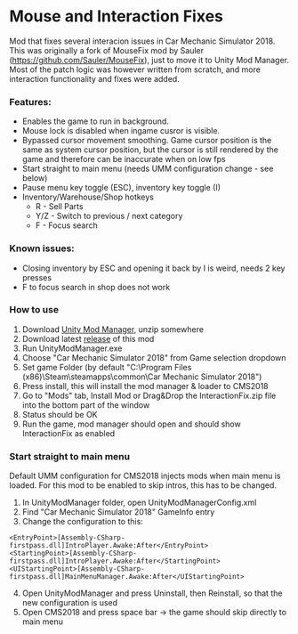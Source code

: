 # Mouse and Interaction Fixes
Mod that fixes several interacion issues in Car Mechanic Simulator 2018. 
This was originally a fork of MouseFix mod by Sauler (https://github.com/Sauler/MouseFix), just to move it to Unity Mod Manager.
Most of the patch logic was however written from scratch, and more interaction functionality and fixes were added.

### Features:
- Enables the game to run in background.
- Mouse lock is disabled when ingame cusror is visible.
- Bypassed cursor movement smoothing. Game cursor position is the same as system cursor position, but the cursor is still rendered by the game and therefore can be inaccurate when on low fps
- Start straight to main menu (needs UMM configuration change - see below)
- Pause menu key toggle (ESC), inventory key toggle (I)
- Inventory/Warehouse/Shop hotkeys
  - R - Sell Parts
  - Y/Z - Switch to previous / next category
  - F - Focus search


### Known issues:
- Closing inventory by ESC and opening it back by I is weird, needs 2 key presses
- F to focus search in shop does not work

### How to use
1. Download [Unity Mod Manager](https://www.nexusmods.com/site/mods/21), unzip somewhere
2. Download latest [release](https://github.com/SnakeBite94/InteractionFix/releases/latest) of this mod
3. Run UnityModManager.exe
4. Choose "Car Mechanic Simulator 2018" from Game selection dropdown
5. Set game Folder (by default "C:\Program Files (x86)\Steam\steamapps\common\Car Mechanic Simulator 2018")
6. Press install, this will install the mod manager & loader to CMS2018
7. Go to "Mods" tab, Install Mod or Drag&Drop the InteractionFix.zip file into the bottom part of the window
8. Status should be OK
9. Run the game, mod manager should open and should show InteractionFix as enabled

### Start straight to main menu 
 Default UMM configuration for CMS2018 injects mods when main menu is loaded. For this mod to be enabled to skip intros, this has to be changed.
1. In UnityModManager folder, open UnityModManagerConfig.xml
2. Find "Car Mechanic Simulator 2018" GameInfo entry
3. Change the configuration to this:
```
<EntryPoint>[Assembly-CSharp-firstpass.dll]IntroPlayer.Awake:After</EntryPoint>
<StartingPoint>[Assembly-CSharp-firstpass.dll]IntroPlayer.Awake:After</StartingPoint>
<UIStartingPoint>[Assembly-CSharp-firstpass.dll]MainMenuManager.Awake:After</UIStartingPoint>
```
4. Open UnityModManager and press Uninstall, then Reinstall, so that the new configuration is used
5. Open CMS2018 and press space bar -> the game should skip directly to main menu
